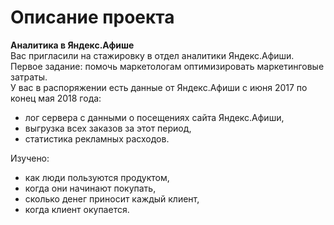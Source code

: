 # **Описание проекта**
**Аналитика в Яндекс.Афише**  
Вас пригласили на стажировку в отдел аналитики Яндекс.Афиши. Первое задание: помочь маркетологам оптимизировать маркетинговые затраты.  
У вас в распоряжении есть данные от Яндекс.Афиши с июня 2017 по конец мая 2018 года:
- лог сервера с данными о посещениях сайта Яндекс.Афиши,
- выгрузка всех заказов за этот период,
- статистика рекламных расходов.  

Изучено:
- как люди пользуются продуктом,
- когда они начинают покупать,
- сколько денег приносит каждый клиент,
- когда клиент окупается.